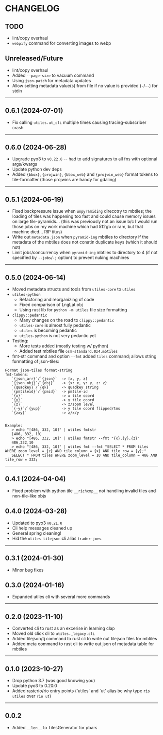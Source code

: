 # CHANGELOG

## TODO
 
- lint/copy overhaul
- `webpify` command for converting images to webp

## Unreleased/Future

- lint/copy overhaul
- Added `--page-size` to vacuum command
- Using `json-patch` for metadata updates
- Allow setting metadata value(s) from file if no value is provided (`-`/`--`) for stdin

___


## 0.6.1 (2024-07-01)

- Fix calling `utiles.ut_cli` multiple times causing tracing-subscriber crash

___

## 0.6.0 (2024-06-28)

- Upgrade pyo3 to `v0.22.0` -- had to add signatures to all fns with optional args/kwargs
- Update python dev deps
- Added `{bbox}`, `{projwin}`, `{bbox_web}` and `{projwin_web}` format tokens to tile-formatter (those projwins are handy for gdaling)

___

## 0.5.1 (2024-06-19)

- Fixed backpressure issue when `unpyramiding` direcotry to mbtiles; the loading of tiles was happening too fast and could cause memory issues on large tile-pyramids... (this was previously not an issue b/c I would run those jobs on my work machine which had 512gb or ram, but that machine died... RIP titus)
- Write out `metadata.json` when `pyramid-ing` mbtiles to directory if the metadata of the mbtiles does not conatin duplicate keys (which it should not)
- Limit jobs/concurrency when `pyramid-ing` mbtiles to directory to 4 (if not specified by `--jobs`/`-j` option) to prevent nuking machines

___

## 0.5.0 (2024-06-14)

- Moved metadata structs and tools from `utiles-core` to `utiles`
- `utiles-python`
  - Refactoring and reorganizing of code
  - Fixed comparison of LngLat obj
  - Using rust lib for `python -m utiles` file size formatting
- `clippy::pedantic`
  - Many changes on the road to `clippy::pedantic`
  - `utiles-core` is almost fully pedantic
  - `utiles` is becoming pedantic
  - `utiles-python` is not very pedantic yet
- Testing:
  - More tests added (mostly testing w/ python)
  - Added test mbtiles file `osm-standard.0z4.mbtiles`
- fmt-str command and option `--fmt` added `tiles` command; allows string formatting of json-tiles:

```
Format json-tiles format-string
fmt-tokens:
   `{json_arr}`/`{json}`  -> [x, y, z]
   `{json_obj}`/`{obj}`   -> {x: x, y: y, z: z}
   `{quadkey}`/`{qk}`     -> quadkey string
   `{pmtileid}`/`{pmid}`  -> pmtile-id
   `{x}`                  -> x tile coord
   `{y}`                  -> y tile coord
   `{z}`                  -> z/zoom level
   `{-y}`/`{yup}`         -> y tile coord flipped/tms
   `{zxy}`                -> z/x/y
   

Example:
   > echo "[486, 332, 10]" | utiles fmtstr
   [486, 332, 10]
   > echo "[486, 332, 10]" | utiles fmtstr --fmt "{x},{y},{z}"
   486,332,10
   > echo "[486, 332, 10]" | utiles fmt --fmt "SELECT * FROM tiles WHERE zoom_level = {z} AND tile_column = {x} AND tile_row = {y};"
   SELECT * FROM tiles WHERE zoom_level = 10 AND tile_column = 486 AND tile_row = 332;
```

___

## 0.4.1 (2024-04-04)

- Fixed problem with python tile `__richcmp__` not handling invalid tiles and non-tile-like objs

## 0.4.0 (2024-03-28)

- Updated to pyo3 `v0.21.0`
- Cli help messages cleaned up
- General spring cleaning!
- Hid the `utiles tilejson` cli alias `trader-joes`

___

## 0.3.1 (2024-01-30)

- Minor bug fixes

## 0.3.0 (2024-01-16)

- Expanded utiles cli with several more commands

___ 

## 0.2.0 (2023-11-10)

- Converted cli to rust as an excerise in learning clap
- Moved old click cli to `utiles._legacy.cli`
- Added tilejson/tj command to rust cli to write out tilejson files for mbtiles
- Added meta command to rust cli to write out json of metadata table for mbtiles

___

## 0.1.0 (2023-10-27)

- Drop python 3.7 (was good knowing you)
- Update pyo3 to 0.20.0
- Added rasterio/rio entry points ('utiles' and 'ut' alias bc why type `rio utiles` over `rio ut`)

___

## 0.0.2

- Added `__len__` to TilesGenerator for pbars

